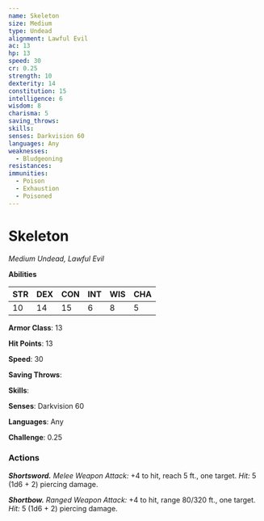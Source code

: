 ```yaml
---
name: Skeleton
size: Medium
type: Undead
alignment: Lawful Evil
ac: 13
hp: 13
speed: 30
cr: 0.25
strength: 10
dexterity: 14
constitution: 15
intelligence: 6
wisdom: 8
charisma: 5
saving_throws: 
skills: 
senses: Darkvision 60
languages: Any
weaknesses:
  - Bludgeoning
resistances:
immunities:
  - Poison
  - Exhaustion
  - Poisoned
---
```


# Skeleton

*Medium Undead, Lawful Evil*

**Abilities**

| STR | DEX | CON | INT | WIS | CHA |
| --- | --- | --- | --- | --- | --- |
| 10 | 14 | 15 | 6 | 8 | 5 |

**Armor Class**: 13

**Hit Points**: 13

**Speed**: 30

**Saving Throws**: 

**Skills**: 

**Senses**: Darkvision 60

**Languages**: Any

**Challenge**: 0.25


### Actions
***Shortsword.*** *Melee Weapon Attack:* +4 to hit, reach 5 ft., one target. *Hit:* 5 (1d6 + 2) piercing damage. 

***Shortbow.*** *Ranged Weapon Attack:* +4 to hit, range 80/320 ft., one target. *Hit:* 5 (1d6 + 2) piercing damage.
